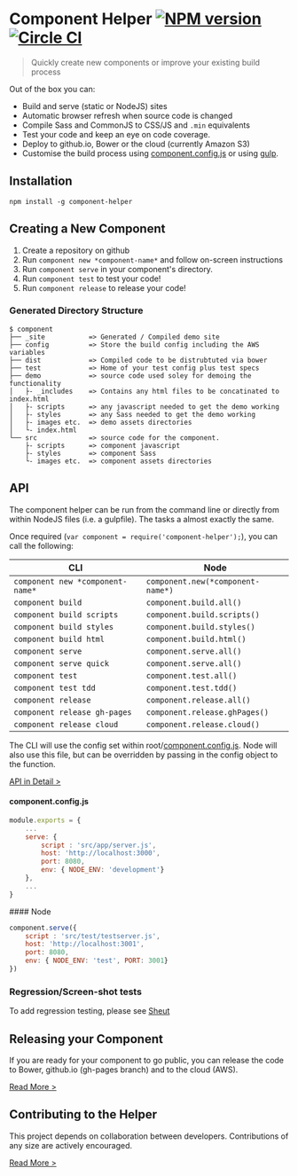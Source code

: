 Component Helper [![NPM version](http://img.shields.io/npm/v/component-helper.svg)](https://www.npmjs.org/package/component-helper) [![Circle CI](https://circleci.com/gh/skyglobal/component-helper/tree/master.svg?style=svg)](https://circleci.com/gh/skyglobal/component-helper/tree/master)
========================
> Quickly create new components or improve your existing build process

Out of the box you can:
 * Build and serve (static or NodeJS) sites
 * Automatic browser refresh when source code is changed
 * Compile Sass and CommonJS to CSS/JS and `.min` equivalents 
 * Test your code and keep an eye on code coverage.
 * Deploy to github.io, Bower or the cloud (currently Amazon S3)
 * Customise the build process using [component.config.js](component-structure/component.config.js) or using [gulp](component-structure/gulpfile.js).

## Installation

`npm install -g component-helper`

## Creating a New Component

1. Create a repository on github
2. Run `component new *component-name*` and follow on-screen instructions
3. Run `component serve` in your component's directory.
4. Run `component test` to test your code!
5. Run `component release` to release your code!

### Generated Directory Structure

    $ component
    ├── _site           => Generated / Compiled demo site
    ├── config          => Store the build config including the AWS variables
    ├── dist            => Compiled code to be distrubtuted via bower
    ├── test            => Home of your test config plus test specs
    ├── demo            => source code used soley for demoing the functionality
    │   ├- _includes    => Contains any html files to be concatinated to index.html
    │   ├- scripts      => any javascript needed to get the demo working
    │   ├- styles       => any Sass needed to get the demo working
    │   ├- images etc.  => demo assets directories
    │   └- index.html
    └── src             => source code for the component.
        ├- scripts      => component javascript
        ├- styles       => component Sass
        └- images etc.  => component assets directories
     
## API

The component helper can be run from the command line or directly from within NodeJS files (i.e. a gulpfile).  The tasks a almost exactly the same.

Once required (`var component = require('component-helper');`), you can call the following:

CLI | Node
--- | ----
`component new *component-name*` | `component.new(*component-name*)`
`component build` | `component.build.all()`
`component build scripts` | `component.build.scripts()`
`component build styles` | `component.build.styles()`
`component build html` | `component.build.html()`
`component serve` | `component.serve.all()`
`component serve quick` | `component.serve.all()`
`component test` | `component.test.all()`
`component test tdd` | `component.test.tdd()`
`component release` | `component.release.all()`
`component release gh-pages` | `component.release.ghPages()`
`component release cloud` | `component.release.cloud()`

The CLI will use the config set within root/[component.config.js](component-structure/component.config.js).
Node will also use this file, but can be overridden by passing in the config object to the function.

[API in Detail >](API.md)

#### component.config.js
```javascript
module.exports = {
    ...
    serve: {
        script : 'src/app/server.js',
        host: 'http://localhost:3000',
        port: 8080,
        env: { NODE_ENV: 'development'}
    },
    ...
}
```

#### Node
```javascript
component.serve({
    script : 'src/test/testserver.js',
    host: 'http://localhost:3001',
    port: 8080,
    env: { NODE_ENV: 'test', PORT: 3001}
})
```

### Regression/Screen-shot tests

To add regression testing, please see [Sheut](https://github.com/skyglobal/Sheut)

## Releasing your Component

If you are ready for your component to go public, you can release the code to Bower, github.io (gh-pages branch) and to the cloud (AWS).

[Read More >](RELEASING.md)

## Contributing to the Helper

This project depends on collaboration between developers. Contributions of any size are actively encouraged.

[Read More >](CONTRIBUTING.md)
